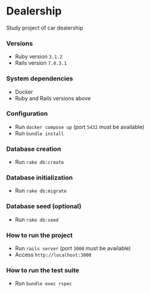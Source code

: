 # Dealership

Study project of car dealership

### Versions

- Ruby version `3.1.2`
- Rails version `7.0.3.1`

### System dependencies

- Docker
- Ruby and Rails versions above

### Configuration

- Run `docker compose up` (port `5432` must be available)
- Run `bundle install`

### Database creation

- Run `rake db:create`

### Database initialization

- Run `rake db:migrate`

### Database seed (optional)

- Run `rake db:seed`

### How to run the project

- Run `rails server` (port `3000` must be available)
- Access `http://localhost:3000`

### How to run the test suite

- Run `bundle exec rspec`
